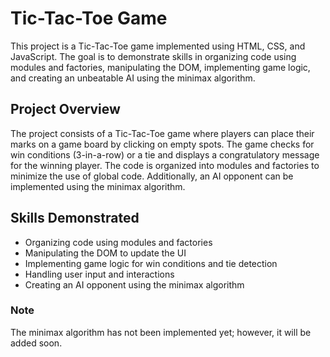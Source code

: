 # Tic-Tac-Toe Game
This project is a Tic-Tac-Toe game implemented using HTML, CSS, and JavaScript. The goal is to demonstrate skills in organizing code using modules and factories, manipulating the DOM, implementing game logic, and creating an unbeatable AI using the minimax algorithm.

## Project Overview
The project consists of a Tic-Tac-Toe game where players can place their marks on a game board by clicking on empty spots. The game checks for win conditions (3-in-a-row) or a tie and displays a congratulatory message for the winning player. The code is organized into modules and factories to minimize the use of global code. Additionally, an AI opponent can be implemented using the minimax algorithm.

## Skills Demonstrated
- Organizing code using modules and factories
- Manipulating the DOM to update the UI
- Implementing game logic for win conditions and tie detection
- Handling user input and interactions
- Creating an AI opponent using the minimax algorithm

### Note
The minimax algorithm has not been implemented yet; however, it will be added soon.
